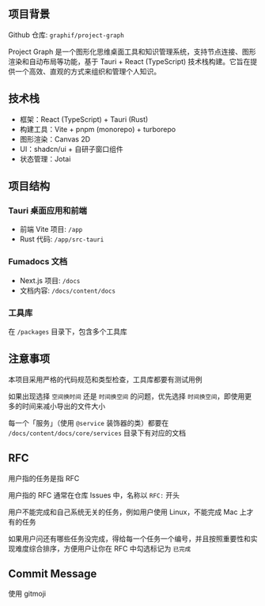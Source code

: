 ## 项目背景

Github 仓库: `graphif/project-graph`

Project Graph 是一个图形化思维桌面工具和知识管理系统，支持节点连接、图形渲染和自动布局等功能，基于 Tauri + React (TypeScript) 技术栈构建。它旨在提供一个高效、直观的方式来组织和管理个人知识。

## 技术栈

- 框架：React (TypeScript) + Tauri (Rust)
- 构建工具：Vite + pnpm (monorepo) + turborepo
- 图形渲染：Canvas 2D
- UI：shadcn/ui + 自研子窗口组件
- 状态管理：Jotai

## 项目结构

### Tauri 桌面应用和前端

- 前端 Vite 项目: `/app`
- Rust 代码: `/app/src-tauri`

### Fumadocs 文档

- Next.js 项目: `/docs`
- 文档内容: `/docs/content/docs`

### 工具库

在 `/packages` 目录下，包含多个工具库

## 注意事项

本项目采用严格的代码规范和类型检查，工具库都要有测试用例

如果出现选择 `空间换时间` 还是 `时间换空间` 的问题，优先选择 `时间换空间`，即使用更多的时间来减小导出的文件大小

每一个「服务」（使用 `@service` 装饰器的类）都要在 `/docs/content/docs/core/services` 目录下有对应的文档

## RFC

用户指的任务是指 RFC

用户指的 RFC 通常在仓库 Issues 中，名称以 `RFC:` 开头

用户不能完成和自己系统无关的任务，例如用户使用 Linux，不能完成 Mac 上才有的任务

如果用户问还有哪些任务没完成，得给每一个任务一个编号，并且按照重要性和实现难度综合排序，方便用户让你在 RFC 中勾选标记为 `已完成`

## Commit Message

使用 gitmoji
